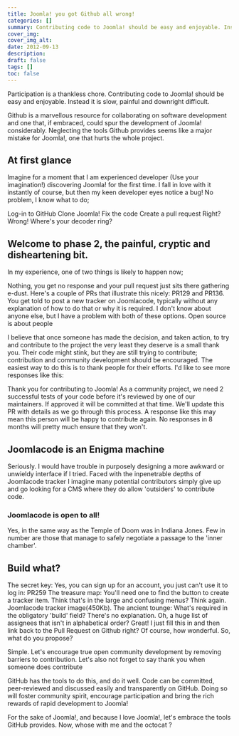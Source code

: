 ```yaml
---
title: Joomla! you got Github all wrong!
categories: [] 
summary: Contributing code to Joomla! should be easy and enjoyable. Instead it is slow, painful and downright difficult.
cover_img:
cover_img_alt:
date: 2012-09-13
description:
draft: false
tags: []
toc: false
---
```


Participation is a thankless chore. Contributing code to Joomla! should be easy and enjoyable. Instead it is slow, painful and downright difficult.

Github is a marvellous resource for collaborating on software development and one that, if embraced, could spur the development of Joomla! considerably. Neglecting the tools Github provides seems like a major mistake for Joomla!, one that hurts the whole project.

## At first glance

Imagine for a moment that I am experienced developer (Use your imagination!) discovering Joomla! for the first time. I fall in love with it instantly of course, but then my keen developer eyes notice a bug! No problem, I know what to do;

Log-in to GitHub
Clone Joomla!
Fix the code
Create a pull request
Right? Wrong!
Where's your decoder ring?

## Welcome to phase 2, the painful, cryptic and disheartening bit.

In my experience, one of two things is likely to happen now;

Nothing, you get no response and your pull request just sits there gathering e-dust. Here's a couple of PRs that illustrate this nicely: PR129 and PR136.
You get told to post a new tracker on Joomlacode, typically without any explanation of how to do that or why it is required.
I don't know about anyone else, but I have a problem with both of these options.
Open source is about people

I believe that once someone has made the decision, and taken action, to try and contribute to the project the very least they deserve is a small thank you. Their code might stink, but they are still trying to contribute; contribution and community development should be encouraged. The easiest way to do this is to thank people for their efforts. I'd like to see more responses like this:

Thank you for contributing to Joomla! As a community project, we need 2 successful tests of your code before it's reviewed by one of our maintainers. If approved it will be committed at that time. We'll update this PR with details as we go through this process.
A response like this may mean this person will be happy to contribute again. No responses in 8 months will pretty much ensure that they won't.

## Joomlacode is an Enigma machine

Seriously. I would have trouble in purposely designing a more awkward or unwieldy interface if I tried. Faced with the inpenetrable depths of Joomlacode tracker I imagine many potential contributors simply give up and go looking for a CMS where they do allow 'outsiders' to contribute code.

### Joomlacode is open to all!

Yes, in the same way as the Temple of Doom was in Indiana Jones. Few in number are those that manage to safely negotiate a passage to the 'inner chamber'.


## Build what?

The secret key: Yes, you can sign up for an account, you just can't use it to log in: PR259
The treasure map: You'll need one to find the button to create a tracker item. Think that's in the large and confusing menus? Think again. Joomlacode tracker image(450Kb).
The ancient tounge: What's required in the obligatory 'build' field? There's no explanation. Oh, a huge list of assignees that isn't in alphabetical order? Great! I just fill this in and then link back to the Pull Request on Github right? Of course, how wonderful.
So, what do you propose?

Simple. Let's encourage true open community development by removing barriers to contribution. Let's also not forget to say thank you when someone does contribute

GitHub has the tools to do this, and do it well. Code can be committed, peer-reviewed and discussed easily and transparently on GitHub. Doing so will foster community spirit, encourage participation and bring the rich rewards of rapid development to Joomla!

For the sake of Joomla!, and because I love Joomla!, let's embrace the tools GitHub provides. Now, whose with me and the octocat ?
